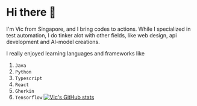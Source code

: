 # Hi there 👋
I'm Vic from Singapore, and I bring codes to actions. While I specialized in test automation, I do tinker alot with other fields, like web design, api development and AI-model creations. 

I really enjoyed learning languages and frameworks like
  1. `Java`
  2. `Python`
  3. `Typescript`
  4. `React`
  5. `Gherkin`
  6. `Tensorflow`
[![Vic's GitHub stats](https://github-readme-stats.vercel.app/api?username=vicLim88)](https://github.com/anuraghazra/github-readme-stats)
